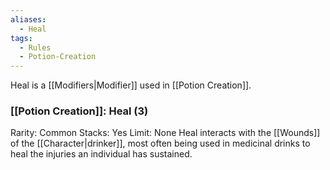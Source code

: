 ```yaml
---
aliases:
  - Heal
tags:
  - Rules
  - Potion-Creation
---
```

Heal is a [[Modifiers|Modifier]] used in [[Potion Creation]].

### [[Potion Creation]]: Heal (3)
Rarity: Common
Stacks: Yes
Limit: None
Heal interacts with the [[Wounds]] of the [[Character|drinker]], most often being used in medicinal drinks to heal the injuries an individual has sustained.